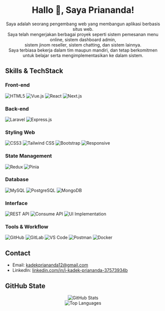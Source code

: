 <h1 align="center">Hallo 👋, Saya Priananda!</h1>

<p align="center">
Saya adalah seorang pengembang web yang membangun aplikasi berbasis situs web.<br/>
Saya telah mengerjakan berbagai proyek seperti sistem pemesanan menu online, sistem dashboard admin,<br/>
sistem jinom reseller, sistem chatting, dan sistem lainnya.<br/>
Saya terbiasa bekerja dalam tim maupun mandiri, dan tetap berkomitmen untuk belajar serta mengimplementasikan ke dalam sistem.
</p>


## Skills & TechStack

### Front-end
![HTML5](https://img.shields.io/badge/HTML5-E34F26?style=for-the-badge&logo=html5&logoColor=white)
![Vue.js](https://img.shields.io/badge/Vue.js-35495E?style=for-the-badge&logo=vue.js&logoColor=4FC08D)
![React](https://img.shields.io/badge/React-20232A?style=for-the-badge&logo=react&logoColor=61DAFB)
![Next.js](https://img.shields.io/badge/Next.js-000000?style=for-the-badge&logo=nextdotjs&logoColor=white)

### Back-end
![Laravel](https://img.shields.io/badge/Laravel-F72C1F?style=for-the-badge&logo=laravel&logoColor=white)
![Express.js](https://img.shields.io/badge/Express.js-404D59?style=for-the-badge&logo=express&logoColor=white)

### Styling Web
![CSS3](https://img.shields.io/badge/CSS3-1572B6?style=for-the-badge&logo=css3&logoColor=white)
![Tailwind CSS](https://img.shields.io/badge/TailwindCSS-06B6D4?style=for-the-badge&logo=tailwindcss&logoColor=white)
![Bootstrap](https://img.shields.io/badge/Bootstrap-563D7C?style=for-the-badge&logo=bootstrap&logoColor=white)
![Responsive](https://img.shields.io/badge/Bootstrap-563D7C?style=for-the-badge&logo=bootstrap&logoColor=white)

### State Management
![Redux](https://img.shields.io/badge/Redux-593D88?style=for-the-badge&logo=redux&logoColor=white)
![Pinia](https://img.shields.io/badge/Pinia-ED561B?style=for-the-badge&logo=pinia&logoColor=white)

### Database
![MySQL](https://img.shields.io/badge/MySQL-4479A1?style=for-the-badge&logo=mysql&logoColor=white)
![PostgreSQL](https://img.shields.io/badge/PostgreSQL-336791?style=for-the-badge&logo=postgresql&logoColor=white)
![MongoDB](https://img.shields.io/badge/MongoDB-47A248?style=for-the-badge&logo=mongodb&logoColor=white)

### Interface
![REST API](https://img.shields.io/badge/REST_API-FF6C37?style=for-the-badge&logo=fastapi&logoColor=white)
![Consume API](https://img.shields.io/badge/Postman-FF6C37?style=for-the-badge&logo=postman&logoColor=white)
![UI Implementation](https://img.shields.io/badge/Figma_to_Code-F24E1E?style=for-the-badge&logo=figma&logoColor=white)


### Tools & Workflow
![GitHub](https://img.shields.io/badge/GitHub-181717?style=for-the-badge&logo=github&logoColor=white)
![GitLab](https://img.shields.io/badge/GitLab-FC6D26?style=for-the-badge&logo=gitlab&logoColor=white)
![VS Code](https://img.shields.io/badge/VS_Code-007ACC?style=for-the-badge&logo=visual-studio-code&logoColor=white)
![Postman](https://img.shields.io/badge/Postman-FF6C37?style=for-the-badge&logo=postman&logoColor=white)
![Docker](https://img.shields.io/badge/Docker-2496ED?style=for-the-badge&logo=docker&logoColor=white)

## Contact
- Email: [kadekpriananda12@gmail.com](mailto:kadekpriananda12@gmail.com)
- LinkedIn: [linkedin.com/in/i-kadek-priananda-37573934b](https://www.linkedin.com/in/i-kadek-priananda-37573934b)

## GitHub State
<p align="center">
  <img src="https://github-readme-stats.vercel.app/api?username=Priananda&show_icons=true&theme=tokyonight" alt="GitHub Stats" />
  <br/>
  <img src="https://github-readme-stats.vercel.app/api/top-langs/?username=Priananda&layout=compact&theme=tokyonight" alt="Top Languages" />
</p>

